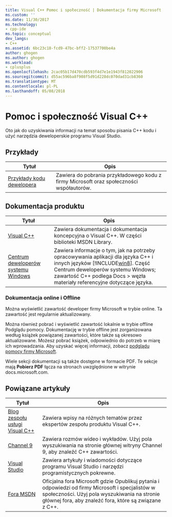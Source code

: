 ```yaml
---
title: Visual C++ Pomoc i społeczność | Dokumentacja firmy Microsoft
ms.custom: ''
ms.date: 11/30/2017
ms.technology:
- cpp-ide
ms.topic: conceptual
dev_langs:
- C++
ms.assetid: 6bc23c18-fcd9-47bc-bff2-17537700be4a
author: ghogen
ms.author: ghogen
ms.workload:
- cplusplus
ms.openlocfilehash: 2cac05b17d470cdb593f4d7e1e1943f812022906
ms.sourcegitcommit: d55ac596ba8f908f5d91d228dc070dad31cb8360
ms.translationtype: MT
ms.contentlocale: pl-PL
ms.lasthandoff: 05/08/2018
---
```

# <a name="visual-c-help-and-community"></a>Pomoc i społeczność Visual C++

Oto jak do uzyskiwania informacji na temat sposobu pisania C++ kodu i użyć narzędzia deweloperskie programu Visual Studio.

## <a name="samples"></a>Przykłady

|Tytuł|Opis|
|-----------|-----------------|
|[Przykłady kodu dewelopera](http://go.microsoft.com/fwlink/p/?LinkId=256533)|Zawiera do pobrania przykładowego kodu z firmy Microsoft oraz społeczności współautorów.|

## <a name="product-documentation"></a>Dokumentacja produktu

|Tytuł|Opis|
|-----------|-----------------|
|[Visual C++](visual-cpp-in-visual-studio.md)|Zawiera dokumentacja i dokumentacja koncepcyjna o Visual C++. W części biblioteki MSDN Library.|
|[Centrum deweloperów systemu Windows](http://go.microsoft.com/fwlink/p/?LinkId=256534)|Zawiera informacje o tym, jak na potrzeby opracowywania aplikacji dla języka C++ i innych języków [!INCLUDE[win8](build/reference/includes/win8_md.md)]. Część Centrum deweloperów systemu Windows; zawartość C++ podlega Docs > węzła materiały referencyjne dotyczące języka.|

### <a name="online-and-offline-documentation"></a>Dokumentacja online i Offline

Można wyświetlić zawartość developer firmy Microsoft w trybie online. Ta zawartość jest regularnie aktualizowany.

Można również pobrać i wyświetlić zawartość lokalnie w trybie offline Podglądu pomocy. Dokumentację w trybie offline jest zorganizowana według książek powiązanej zawartości, które także są okresowo aktualizowane. Możesz pobrać książek, odpowiednio do potrzeb w miarę ich wprowadzania. Aby uzyskać więcej informacji, zobacz [podglądu pomocy firmy Microsoft](/visualstudio/ide/microsoft-help-viewer).

Wiele sekcji dokumentacji są także dostępne w formacie PDF. Te sekcje mają **Pobierz PDF** łącza na stronach uwzględnione w witrynie docs.microsoft.com.

## <a name="related-articles"></a>Powiązane artykuły

|Tytuł|Opis|
|-----------|-----------------|
|[Blog zespołu usługi Visual C++](http://go.microsoft.com/fwlink/p/?LinkId=256537)|Zawiera wpisy na różnych tematów przez ekspertów zespołu produktu Visual C++.|
|[Channel 9](http://go.microsoft.com/fwlink/p/?LinkId=251694)|Zawiera rozmów wideo i wykładów. Użyj pola wyszukiwania na stronie głównej witryny Channel 9, aby znaleźć C++ zawartości.|
|[Visual Studio](http://go.microsoft.com/fwlink/p/?LinkId=256535)|Zawiera artykuły i wiadomości dotyczące programu Visual Studio i narzędzi programistycznych pokrewne.|
|[Fora MSDN](http://go.microsoft.com/fwlink/p/?LinkId=256538)|Oficjalna fora Microsoft gdzie Opublikuj pytania i odpowiedzi od firmy Microsoft i specjalistów w społeczności. Użyj pola wyszukiwania na stronie głównej fora, aby znaleźć fora, które są związane z C++.|